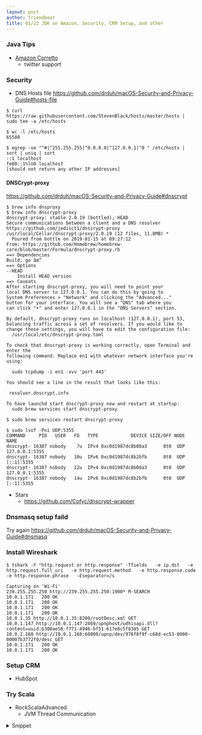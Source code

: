 ```yaml
---
layout: post
author: friendbear
title: 01/22 JDK on Amazon, Security, CRM Setup, and other
---
```


### Java Tips
- [Amazon Corretto](https://docs.aws.amazon.com/ja_jp/corretto/latest/corretto-8-ug/downloads-list.html)
    - twitter support

### Security 
- DNS Hosts file
<https://github.com/drduh/macOS-Security-and-Privacy-Guide#hosts-file>
```
$ curl https://raw.githubusercontent.com/StevenBlack/hosts/master/hosts | sudo tee -a /etc/hosts

$ wc -l /etc/hosts
65580

$ egrep -ve "^#|^255.255.255|^0.0.0.0|^127.0.0.1|^0 " /etc/hosts | sort | uniq | sort
::1 localhost
fe80::1%lo0 localhost
[should not return any other IP addresses]
```

#### DNSCrypt-proxy
<https://github.com/drduh/macOS-Security-and-Privacy-Guide#dnscrypt>

```
$ brew info dnsproxy
$ brew info dnscrypt-proxy
dnscrypt-proxy: stable 2.0.19 (bottled), HEAD
Secure communications between a client and a DNS resolver
https://github.com/jedisct1/dnscrypt-proxy
/usr/local/Cellar/dnscrypt-proxy/2.0.19 (12 files, 11.8MB) *
  Poured from bottle on 2019-01-15 at 09:27:12
From: https://github.com/Homebrew/homebrew-core/blob/master/Formula/dnscrypt-proxy.rb
==> Dependencies
Build: go âœ”
==> Options
--HEAD
	Install HEAD version
==> Caveats
After starting dnscrypt-proxy, you will need to point your
local DNS server to 127.0.0.1. You can do this by going to
System Preferences > "Network" and clicking the "Advanced..."
button for your interface. You will see a "DNS" tab where you
can click "+" and enter 127.0.0.1 in the "DNS Servers" section.

By default, dnscrypt-proxy runs on localhost (127.0.0.1), port 53,
balancing traffic across a set of resolvers. If you would like to
change these settings, you will have to edit the configuration file:
  /usr/local/etc/dnscrypt-proxy.toml

To check that dnscrypt-proxy is working correctly, open Terminal and enter the
following command. Replace en1 with whatever network interface you're using:

  sudo tcpdump -i en1 -vvv 'port 443'

You should see a line in the result that looks like this:

 resolver.dnscrypt.info

To have launchd start dnscrypt-proxy now and restart at startup:
  sudo brew services start dnscrypt-proxy
```
```shell
$ sudo brew services restart dnscrypt-proxy
```

```shell
$ sudo lsof -Pni UDP:5355
COMMAND     PID   USER   FD   TYPE            DEVICE SIZE/OFF NODE NAME
dnscrypt- 16387 nobody    7u  IPv4 0xc0d1987dc8b08a3      0t0  UDP 127.0.0.1:5355
dnscrypt- 16387 nobody   10u  IPv6 0xc0d1987dc8b2bfb      0t0  UDP [::1]:5355
dnscrypt- 16387 nobody   12u  IPv4 0xc0d1987dc8b08a3      0t0  UDP 127.0.0.1:5355
dnscrypt- 16387 nobody   14u  IPv6 0xc0d1987dc8b2bfb      0t0  UDP [::1]:5355
```

* Stars
  - <https://github.com/Cofyc/dnscrypt-wrapper>

### Dnsmasq setup faild
Try again
<https://github.com/drduh/macOS-Security-and-Privacy-Guide#dnsmasq>

### Install Wireshark
```shell
$ tshark -Y "http.request or http.response" -Tfields   -e ip.dst   -e http.request.full_uri   -e http.request.method   -e http.response.code   -e http.response.phrase   -Eseparator=/s

Capturing on 'Wi-Fi'
239.255.255.250 http://239.255.255.250:1900* M-SEARCH
10.0.1.171   200 OK
10.0.1.171   200 OK
10.0.1.171   200 OK
10.0.1.171   200 OK
10.0.1.35 http://10.0.1.35:8200/rootDesc.xml GET
10.0.1.147 http://10.0.1.147:2869/upnphost/udhisapi.dll?content=uuid:6300ae58-f771-4946-bf51-617e8c5f8385 GET
10.0.1.168 http://10.0.1.168:60000/upnp/dev/976f8f9f-c68d-ec53-0000-00007b3772f0/desc GET
10.0.1.171   200 OK
10.0.1.171   200 OK
```
### Setup CRM
- HubSpot

### Try Scala
- RockScalaAdvanced
  -  JVM Thread Communication

<details>
<summary>Snippet</summary>
<pre>
<code>
#!/usr/bin/env amm
@main
def ThreadCommunication(args: String*) = {
  /*
    the producer-consumer problem

    producer -> [ ? ] -> consumer
  */
  class SimpleContainer {
    private var value: Int = 0

    def isEmpty: Boolean = value == 0
    def set(newValue: Int) = value = newValue
    def get = {
      val result = value
      value = 0
      result
    }
  }

  lazy val naive = {
    def naiveProdCons(): Unit = {
      val container = new SimpleContainer

      val consumer = new Thread(() => {
        println("[consumer] waiting...")
        while (container.isEmpty) {
          println("[consumer] actively waiting...")
        }
        println("[consumer] I have consumed " + container.get)
      })

      val producer = new Thread(() => {
        println("[producer] computing...")
        Thread.sleep(500)
        val value = 42
        println("[producer] I have produced, after long work, the value" + value)
        container.set(value) // Change isEmpty => True
      })

      consumer.start
      producer.start
    }
    naiveProdCons()
  }

  // wait and notify
  lazy val smart = {
    /*
      Synchronized
      val someObject = "hello'
      someObject.synchronized {
        // code
      }


      wait() and notify()

      // thread 1
      val someObject = "hello"
      someObject.synchronized {
        // code part 1
        someObject.wait()
        // code part 2
      }

      // thread 2
      someObject.synchronized {
        // code
        someObject.notify()
      }

     */
    def smartProdCons() = {
      val container = new SimpleContainer
      val consumer = new Thread(() => {
        println("[consumer] waiting...")
        container.synchronized{
          container.wait()
        }

        // container must have some value
        println("[consumer] I have consumed " + container.get)
      })

      val producer = new Thread(() => {
        println("[producer] Hard at work...")
        Thread.sleep(2000)
        val value = 42

        container.synchronized {
          println("[producer] I'm producing " + value)
          container.set(value)
          container.notify()
        }
      })
      consumer.start
      producer.start
    }
    smartProdCons()
  }
</code>

<code>
#!/usr/bin/env amm
@main
def ConcurrencyOnJVM(args: String*) = {

}
</code>
</pre>
</details>

